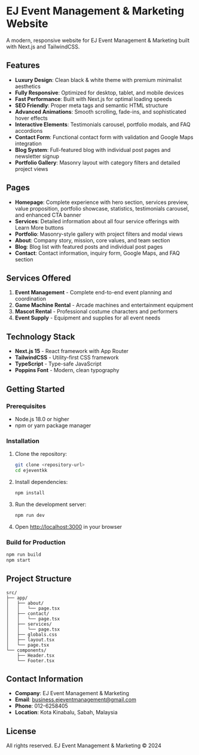 # EJ Event Management & Marketing Website

A modern, responsive website for EJ Event Management & Marketing built with Next.js and TailwindCSS.

## Features

- **Luxury Design**: Clean black & white theme with premium minimalist aesthetics
- **Fully Responsive**: Optimized for desktop, tablet, and mobile devices
- **Fast Performance**: Built with Next.js for optimal loading speeds
- **SEO Friendly**: Proper meta tags and semantic HTML structure
- **Advanced Animations**: Smooth scrolling, fade-ins, and sophisticated hover effects
- **Interactive Elements**: Testimonials carousel, portfolio modals, and FAQ accordions
- **Contact Form**: Functional contact form with validation and Google Maps integration
- **Blog System**: Full-featured blog with individual post pages and newsletter signup
- **Portfolio Gallery**: Masonry layout with category filters and detailed project views

## Pages

- **Homepage**: Complete experience with hero section, services preview, value proposition, portfolio showcase, statistics, testimonials carousel, and enhanced CTA banner
- **Services**: Detailed information about all four service offerings with Learn More buttons
- **Portfolio**: Masonry-style gallery with project filters and modal views
- **About**: Company story, mission, core values, and team section
- **Blog**: Blog list with featured posts and individual post pages
- **Contact**: Contact information, inquiry form, Google Maps, and FAQ section

## Services Offered

1. **Event Management** - Complete end-to-end event planning and coordination
2. **Game Machine Rental** - Arcade machines and entertainment equipment
3. **Mascot Rental** - Professional costume characters and performers
4. **Event Supply** - Equipment and supplies for all event needs

## Technology Stack

- **Next.js 15** - React framework with App Router
- **TailwindCSS** - Utility-first CSS framework
- **TypeScript** - Type-safe JavaScript
- **Poppins Font** - Modern, clean typography

## Getting Started

### Prerequisites

- Node.js 18.0 or higher
- npm or yarn package manager

### Installation

1. Clone the repository:
   ```bash
   git clone <repository-url>
   cd ejeventkk
   ```

2. Install dependencies:
   ```bash
   npm install
   ```

3. Run the development server:
   ```bash
   npm run dev
   ```

4. Open [http://localhost:3000](http://localhost:3000) in your browser

### Build for Production

```bash
npm run build
npm start
```

## Project Structure

```
src/
├── app/
│   ├── about/
│   │   └── page.tsx
│   ├── contact/
│   │   └── page.tsx
│   ├── services/
│   │   └── page.tsx
│   ├── globals.css
│   ├── layout.tsx
│   └── page.tsx
└── components/
    ├── Header.tsx
    └── Footer.tsx
```

## Contact Information

- **Company**: EJ Event Management & Marketing
- **Email**: business.ejeventmanagement@gmail.com
- **Phone**: 012-6258405
- **Location**: Kota Kinabalu, Sabah, Malaysia

## License

All rights reserved. EJ Event Management & Marketing © 2024